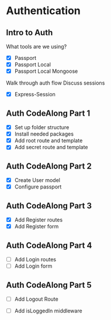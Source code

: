 # Authentication

## Intro to Auth

What tools are we using?
- [x] Passport
- [x] Passport Local
- [x] Passport Local Mongoose

Walk through auth flow
Discuss sessions
- [x] Express-Session

## Auth CodeAlong Part 1

- [x] Set up folder structure
- [x] Install needed packages
- [x] Add root route and template
- [x] Add secret route and template

## Auth CodeAlong Part 2

- [x] Create User model
- [x] Configure passport

## Auth CodeAlong Part 3

- [x] Add Register routes
- [x] Add Register form

## Auth CodeAlong Part 4

- [ ] Add Login routes
- [ ] Add Login form

## Auth CodeAlong Part 5

- [ ] Add Logout Route
- [ ] Add isLoggedIn middleware

